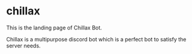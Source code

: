 # chillax
This is the landing page of Chillax Bot.

Chillax is a multipurpose discord bot which is a perfect bot to satisfy the server needs.
